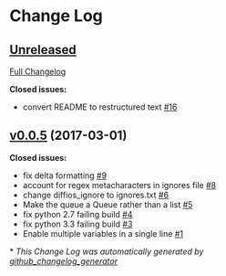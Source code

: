 # Change Log

## [Unreleased](https://github.com/robphoenix/diffios/tree/HEAD)

[Full Changelog](https://github.com/robphoenix/diffios/compare/v0.0.5...HEAD)

**Closed issues:**

- convert README to restructured text [\#16](https://github.com/robphoenix/diffios/issues/16)

## [v0.0.5](https://github.com/robphoenix/diffios/tree/v0.0.5) (2017-03-01)
**Closed issues:**

- fix delta formatting [\#9](https://github.com/robphoenix/diffios/issues/9)
- account for regex metacharacters in ignores file [\#8](https://github.com/robphoenix/diffios/issues/8)
- change diffios\_ignore to ignores.txt [\#6](https://github.com/robphoenix/diffios/issues/6)
- Make the queue a Queue rather than a list [\#5](https://github.com/robphoenix/diffios/issues/5)
- fix python 2.7 failing build [\#4](https://github.com/robphoenix/diffios/issues/4)
- fix python 3.3 failing build [\#3](https://github.com/robphoenix/diffios/issues/3)
- Enable multiple variables in a single line [\#1](https://github.com/robphoenix/diffios/issues/1)



\* *This Change Log was automatically generated by [github_changelog_generator](https://github.com/skywinder/Github-Changelog-Generator)*
